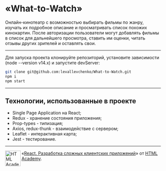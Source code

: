 # «What-to-Watch»

Онлайн-кинотеатр с возможностью выбирать фильмы по жанру, изучать их подробное описание и просматривать список похожих кинокартин. После авторизации пользователи могут добавлять фильмы в список для дальнейшего просмотра, ставить им оценки, читать отзывы других зрителей и оставлять свои.

---

Для запуска проекта клонируйте репозиторий, установите зависимости (node --version v14.x) и запустите devServer:

```bash
git clone git@github.com:levallevchenko/What-to-Watch.git
npm i
npm start
```

---

## Технологии, использованные в проекте

* Single Page Application на React;
* Redux - хранение состояния приложения;
* Prop-types - типизация;
* Axios, redux-thunk - взаимодействие с сервером;
* Leaflet - интерактивная карта;
* Jest - тестирование.

---

<a href="https://htmlacademy.ru/intensive/react"><img align="left" width="50" height="50" title="HTML Academy" src="https://up.htmlacademy.ru/static/img/intensive/react/logo-for-github.png"></a>
«[React. Разработка сложных клиентских приложений](https://htmlacademy.ru/intensive/react)» от [HTML Academy](https://htmlacademy.ru).

